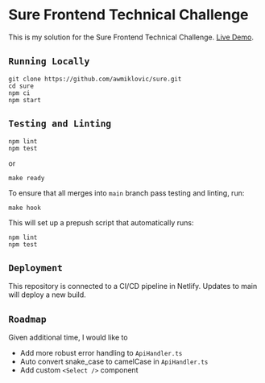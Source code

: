 # Sure Frontend Technical Challenge

This is my solution for the Sure Frontend Technical Challenge. [Live Demo](https://zen-curran-b9f88d.netlify.app/).

## `Running Locally`

```
git clone https://github.com/awmiklovic/sure.git
cd sure
npm ci
npm start
```

## `Testing and Linting`

```
npm lint
npm test
```

or 

`make ready`

To ensure that all merges into `main` branch pass testing and linting, run:

`make hook`

This will set up a prepush script that automatically runs:

```
npm lint
npm test
```

## `Deployment`

This repository is connected to a CI/CD pipeline in Netlify. Updates to main will deploy a new build.

## `Roadmap`

Given additional time, I would like to
- Add more robust error handling to `ApiHandler.ts`
- Auto convert snake_case to camelCase in `ApiHandler.ts`
- Add custom `<Select />` component
